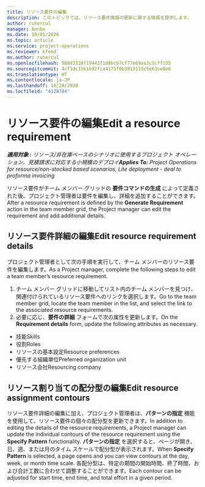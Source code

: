 ```yaml
---
title: リソース要件の編集
description: このトピックでは、リソース要件情報の更新に関する情報を提供します。
author: ruhercul
manager: Annbe
ms.date: 10/01/2020
ms.topic: article
ms.service: project-operations
ms.reviewer: kfend
ms.author: ruhercul
ms.openlocfilehash: 988d3338f19443f1d8bcb7cf77e69aa3c1cff155
ms.sourcegitcommit: 4cf1dc1561b92fca4175f0b3813133c5e63ce8e6
ms.translationtype: HT
ms.contentlocale: ja-JP
ms.lasthandoff: 10/28/2020
ms.locfileid: "4128784"
---
```

# <a name="edit-a-resource-requirement"></a><span data-ttu-id="59640-103">リソース要件の編集</span><span class="sxs-lookup"><span data-stu-id="59640-103">Edit a resource requirement</span></span>

<span data-ttu-id="59640-104">_**適用対象 :** リソース/非在庫ベースのシナリオに使用するプロジェクト オペレーション、見積請求に対応する小規模のデプロイ_</span><span class="sxs-lookup"><span data-stu-id="59640-104">_**Applies To:** Project Operations for resource/non-stocked based scenarios, Lite deployment - deal to proforma invoicing_</span></span>

<span data-ttu-id="59640-105">リソース要件がチーム メンバー グリッドの **要件コマンドの生成** によって定義された後、プロジェクト管理者は要件を編集し、詳細を追加することができます。</span><span class="sxs-lookup"><span data-stu-id="59640-105">After a resource requirement is defined by the **Generate Requirement** action in the team member grid, the Project manager can edit the requirement and add additional details.</span></span>

## <a name="edit-resource-requirement-details"></a><span data-ttu-id="59640-106">リソース要件詳細の編集</span><span class="sxs-lookup"><span data-stu-id="59640-106">Edit resource requirement details</span></span>

<span data-ttu-id="59640-107">プロジェクト管理者として次の手順を実行して、チーム メンバーのリソース要件を編集します。</span><span class="sxs-lookup"><span data-stu-id="59640-107">As a Project manager, complete the following steps to edit a team member’s resource requirement.</span></span>

1. <span data-ttu-id="59640-108">チーム メンバー グリッドに移動してリスト内のチーム メンバーを見つけ、関連付けられているリソース要件へのリンクを選択します。</span><span class="sxs-lookup"><span data-stu-id="59640-108">Go to the team member grid, locate the team member in the list, and select the link to the associated resource requirements.</span></span>
2. <span data-ttu-id="59640-109">必要に応じ、**要件の詳細** フォームで次の属性を更新します。</span><span class="sxs-lookup"><span data-stu-id="59640-109">On the **Requirement details** form, update the following attributes as necessary.</span></span>

- <span data-ttu-id="59640-110">技能</span><span class="sxs-lookup"><span data-stu-id="59640-110">Skills</span></span>
- <span data-ttu-id="59640-111">役割</span><span class="sxs-lookup"><span data-stu-id="59640-111">Roles</span></span>
- <span data-ttu-id="59640-112">リソースの基本設定</span><span class="sxs-lookup"><span data-stu-id="59640-112">Resource preferences</span></span>
- <span data-ttu-id="59640-113">優先する組織単位</span><span class="sxs-lookup"><span data-stu-id="59640-113">Preferred organization unit</span></span>
- <span data-ttu-id="59640-114">リソース会社</span><span class="sxs-lookup"><span data-stu-id="59640-114">Resourcing company</span></span>

## <a name="edit-resource-assignment-contours"></a><span data-ttu-id="59640-115">リソース割り当ての配分型の編集</span><span class="sxs-lookup"><span data-stu-id="59640-115">Edit resource assignment contours</span></span>

<span data-ttu-id="59640-116">リソース要件詳細の編集に加え、プロジェクト管理者は、**パターンの指定** 機能を使用して、リソース要件の個々の配分型を更新できます。</span><span class="sxs-lookup"><span data-stu-id="59640-116">In addition to editing the details of the resource requirements, a Project manager can update the individual contours of the resource requirement using the **Specify Pattern** functionality.</span></span> <span data-ttu-id="59640-117">**パターンの指定** を選択すると、ページが開き、日、週、または月のタイム スケールで配分型が表示されます。</span><span class="sxs-lookup"><span data-stu-id="59640-117">When **Specify Pattern** is selected, a page opens and you can view contours at the day, week, or month time scale.</span></span> <span data-ttu-id="59640-118">各配分型は、特定の期間の開始時間、終了時間、および合計工数に合わせて調整することができます。</span><span class="sxs-lookup"><span data-stu-id="59640-118">Each contour can be adjusted for start time, end time, and total effort in a given period.</span></span>